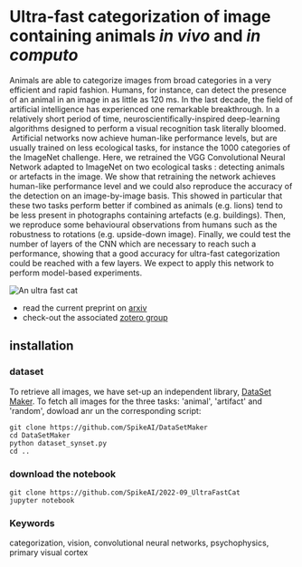 # Ultra-fast categorization of image containing animals *in vivo* and *in computo*

Animals are able to categorize images from broad categories in a very efficient and rapid fashion. Humans, for instance, can detect the presence of an animal in an image in as little as 120 ms. In the last decade, the field of artificial intelligence has experienced one remarkable breakthrough. In a relatively short period of time, neuroscientifically-inspired deep-learning algorithms designed to perform a visual recognition task literally bloomed.  Artificial networks now achieve human-like performance levels, but are usually trained on less ecological tasks, for instance the 1000 categories of the ImageNet challenge. Here, we retrained the VGG Convolutional Neural Network adapted to ImageNet on two ecological tasks : detecting animals or artefacts in the image. We show that retraining the network achieves human-like performance level and we could also reproduce the accuracy of the detection on an image-by-image basis. This showed in particular that these two tasks perform better if combined as animals (e.g. lions) tend to be less present in photographs containing artefacts (e.g. buildings). Then, we reproduce some behavioural observations from humans such as the robustness to rotations (e.g. upside-down image). Finally, we could test the number of layers of the CNN which are necessary to reach such a performance, showing that a good accuracy for ultra-fast categorization could be reached with a few layers. We expect to apply this network to perform model-based experiments.

![An ultra fast cat](https://www.funny-games.biz/images/pictures/1922-ultra-fast-cat.jpg)


* read the current preprint on [arxiv](https://arxiv.org/abs/2205.03635)
* check-out the associated [zotero group](https://www.zotero.org/groups/4560566/ultrafastcat)

## installation

### dataset

To retrieve all images, we have set-up an independent library, [DataSet Maker](https://github.com/SpikeAI/DataSetMaker). To fetch all images for the three tasks: 'animal', 'artifact' and 'random', dowload anr un the corresponding script:

```commandline
git clone https://github.com/SpikeAI/DataSetMaker
cd DataSetMaker
python dataset_synset.py
cd ..
```

### download the notebook

```commandline
git clone https://github.com/SpikeAI/2022-09_UltraFastCat
jupyter notebook
```

### Keywords

categorization, vision, convolutional neural networks, psychophysics, primary visual cortex